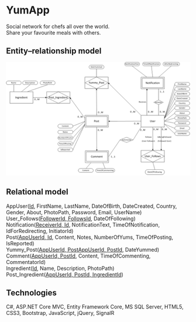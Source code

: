 # YumApp  
Social network for chefs all over the world.  
Share your favourite meals with others.  
  
  
## Entity–relationship model
![model photo](./YumApp_MOV.png)  
  
    
## Relational model
AppUser(<ins>Id</ins>, FirstName, LastName, DateOfBirth, DateCreated, Country, Gender, About, PhotoPath, Password, Email, UserName)  
User_Follows(<ins>FollowerId, FollowsId</ins>, DateOfFollowing)  
Notification(<ins>ReceiverId, Id</ins>, NotificationText, TimeOfNotification, IdForRedirecting, InitiatorId)  
Post(<ins>AppUserId, Id</ins>, Content, Notes, NumberOfYums, TimeOfPosting, IsReported)  
Yummy_Post(<ins>AppUserId, PostAppUserId, PostId</ins>, DateYummed)  
Comment(<ins>AppUserId, PostId</ins>, Content, TimeOfCommenting, CommentatorId)  
Ingredient(<ins>Id</ins>, Name, Description, PhotoPath)  
Post_Ingredient(<ins>AppUserId, PostId, IngredientId</ins>)  
  
## Technologies  
C#, ASP.NET Core MVC, Entity Framework Core, MS SQL Server, HTML5, CSS3, Bootstrap, JavaScript, jQuery, SignalR
